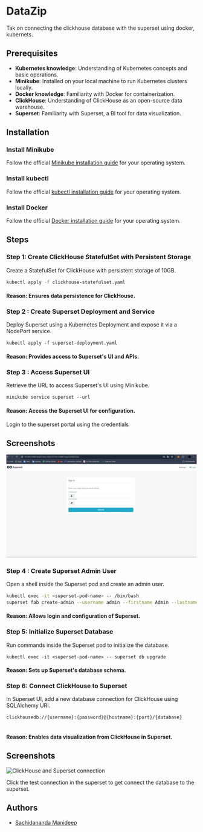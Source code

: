 
# DataZip

Tak on connecting the clickhouse database with the superset using docker, kubernets.


## Prerequisites

- **Kubernetes knowledge**: Understanding of Kubernetes concepts and basic operations.
- **Minikube**: Installed on your local machine to run Kubernetes clusters locally.
- **Docker knowledge**: Familiarity with Docker for containerization.
- **ClickHouse**: Understanding of ClickHouse as an open-source data warehouse.
- **Superset**: Familiarity with Superset, a BI tool for data visualization.


## Installation

### Install Minikube

Follow the official [Minikube installation guide](https://minikube.sigs.k8s.io/docs/start/) for your operating system.

### Install kubectl

Follow the official [kubectl installation guide](https://kubernetes.io/docs/tasks/tools/install-kubectl/) for your operating system.

### Install Docker

Follow the official [Docker installation guide](https://docs.docker.com/get-docker/) for your operating system.

## Steps

### Step 1: Create ClickHouse StatefulSet with Persistent Storage

Create a StatefulSet for ClickHouse with persistent storage of 10GB.

```bash
kubectl apply -f clickhouse-statefulset.yaml

```
#### Reason: Ensures data persistence for ClickHouse. 
### Step 2 : Create Superset Deployment and Service
Deploy Superset using a Kubernetes Deployment and expose it via a NodePort service.

```
kubectl apply -f superset-deployment.yaml
```
#### Reason: Provides access to Superset's UI and APIs.


### Step 3 : Access Superset UI
Retrieve the URL to access Superset's UI using Minikube.

```
minikube service superset --url

```
#### Reason: Access the Superset UI for configuration.


Login to the superset portal using the credentials




## Screenshots

![Sueper Set UI](https://github.com/Sachidananda-17/DataZip/blob/main/images/datazip%201.png)






### Step 4 : Create Superset Admin User

Open a shell inside the Superset pod and create an admin user.

```bash
kubectl exec -it <superset-pod-name> -- /bin/bash
superset fab create-admin --username admin --firstname Admin --lastname User --email admin@admin.com --password admin


```
#### Reason: Allows login and configuration of Superset.

### Step 5: Initialize Superset Database
Run commands inside the Superset pod to initialize the database.

```
kubectl exec -it <superset-pod-name> -- superset db upgrade

```
#### Reason: Sets up Superset's database schema.


### Step 6: Connect ClickHouse to Superset
In Superset UI, add a new database connection for ClickHouse using SQLAlchemy URI.

```
clickhousedb://{username}:{password}@{hostname}:{port}/{database}


```
#### Reason: Enables data visualization from ClickHouse in Superset.


## Screenshots

![ClickHouse and Superset connection](http.....)






Click the test connection in the superset to get connect the database to the superset.




## Authors

- [Sachidananda Manideep ](https://github.com/Sachidananda-17)

